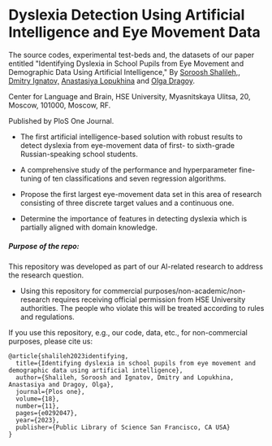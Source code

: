 # Dyslexia Detection Using Artificial Intelligence and Eye Movement Data


The source codes, experimental test-beds and, the datasets of our paper entitled "Identifying Dyslexia in School Pupils from Eye Movement and Demographic Data Using Artificial Intelligence,"
By [Soroosh Shalileh,](https://www.hse.ru/en/staff/srshalileh),
[Dmitry Ignatov,](https://www.hse.ru/en/staff/dima) [Anastasiya Lopukhina](https://lopukhina.com) and [Olga Dragoy](https://www.hse.ru/en/staff/dragoy).

Center for Language and Brain, HSE University, Myasnitskaya Ulitsa, 20, Moscow, 101000, Moscow, RF. 

Published by PloS One Journal.


- The first artificial intelligence-based solution with robust results to detect dyslexia from eye-movement data of first- to sixth-grade Russian-speaking school students.

- A comprehensive study of the performance and hyperparameter fine-tuning of ten classifications and seven regression algorithms.

- Propose the first largest eye-movement data set in this area of research consisting of three discrete target values and a continuous one.

- Determine the importance of features in detecting dyslexia which is partially aligned with domain knowledge.


##### Purpose of the repo:
This repository was developed as part of our AI-related research to address the research question.

- Using this repository for commercial purposes/non-academic/non-research requires receiving official permission from HSE University authorities. The people who violate this will be treated according to rules and regulations.


If you use this repository, e.g., our code, data, etc., for non-commercial purposes, please cite us:

```
@article{shalileh2023identifying,
  title={Identifying dyslexia in school pupils from eye movement and demographic data using artificial intelligence},
  author={Shalileh, Soroosh and Ignatov, Dmitry and Lopukhina, Anastasiya and Dragoy, Olga},
  journal={Plos one},
  volume={18},
  number={11},
  pages={e0292047},
  year={2023},
  publisher={Public Library of Science San Francisco, CA USA}
}
``` 

